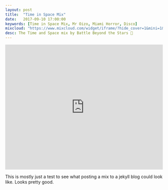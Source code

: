 ```yaml
---
layout: post
title:  "Time in Space Mix"
date:   2017-09-10 17:00:00
keywords: [Time in Space Mix, Mr Oizo, Miami Horror, Disco]
mixcloud: "https://www.mixcloud.com/widget/iframe/?hide_cover=1&mini=1&light=1&feed=%2Funtra%2Fbattle-beyond-the-stars-time-in-space-mix-2012%2F"
desc: The Time and Space mix by Battle Beyond the Stars 🌟
---
```



<iframe width="100%" height="400" src="https://www.mixcloud.com/widget/iframe/?light=1&feed=%2Funtra%2Fbattle-beyond-the-stars-time-in-space-mix-2012%2F" frameborder="0" ></iframe>

This is mostly just a test to see what posting a mix to a jekyll blog could look like. Looks pretty good.